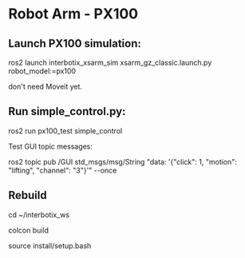 # Robot Arm - PX100

## Launch PX100 simulation:

ros2 launch interbotix_xsarm_sim xsarm_gz_classic.launch.py robot_model:=px100

don't need Moveit yet.

## Run simple_control.py:

ros2 run px100_test simple_control

Test GUI topic messages:

ros2 topic pub /GUI std_msgs/msg/String "data: '{\"click\": 1, \"motion\": \"lifting\", \"channel\": \"3\"}'" --once

## Rebuild

cd ~/interbotix_ws

colcon build

source install/setup.bash